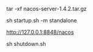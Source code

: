 tar -xf nacos-server-1.4.2.tar.gz

sh startup.sh -m standalone

http://127.0.0.1:8848/nacos

sh shutdown.sh
